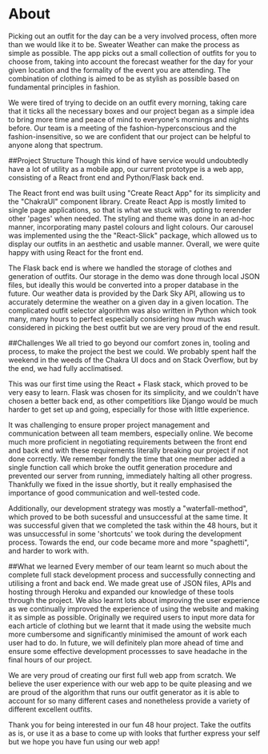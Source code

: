 # About 
Picking out an outfit for the day can be a very involved process, often more than we would like it to be. Sweater Weather can make the process as simple as possible. The app picks out a small collection of outfits for you to choose from, taking into account the forecast weather for the day for your given location and the formality of the event you are attending. The combination of clothing is aimed to be as stylish as possible based on fundamental principles in fashion.

We were tired of trying to decide on an outfit every morning, taking care that it ticks all the necessary boxes and our project began as a simple idea to bring more time and peace of mind to everyone's mornings and nights before. Our team is a meeting of the fashion-hyperconscious and the fashion-insensitive, so we are confident that our project can be helpful to anyone along that spectrum.

##Project Structure
Though this kind of have service would undoubtedly have a lot of utility as a mobile app, our current prototype is a web app, consisting of a React front end and Python/Flask back end.

The React front end was built using "Create React App" for its simplicity and the "ChakraUI" component library. Create React App is mostly limited to single page applications, so that is what we stuck with, opting to rerender other 'pages' when needed. The styling and theme was done in an ad-hoc manner, incorporating many pastel colours and light colours. Our carousel was implemented using the the "React-Slick" package, which allowed us to display our outfits in an aesthetic and usable manner. Overall, we were quite happy with using React for the front end.

The Flask back end is where we handled the storage of clothes and generation of outfits. Our storage in the demo was done through local JSON files, but ideally this would be converted into a proper database in the future. Our weather data is provided by the Dark Sky API, allowing us to accurately determine the weather on a given day in a given location. The complicated outfit selector algorithm was also written in Python which took many, many hours to perfect especially considering how much was considered in picking the best outfit but we are very proud of the end result.

##Challenges
We all tried to go beyond our comfort zones in, tooling and process, to make the project the best we could. We probably spent half the weekend in the weeds of the Chakra UI docs and on Stack Overflow, but by the end, we had fully acclimatised.

This was our first time using the React + Flask stack, which proved to be very easy to learn. Flask was chosen for its simplicity, and we couldn't have chosen a better back end, as other competitiors like Django would be much harder to get set up and going, especially for those with little experience.

It was challenging to ensure proper project management and communication between all team members, especially online. We become much more proficient in negotiating requirements between the front end and back end with these requirements literally breaking our project if not done correctly. We remember fondly the time that one member added a single function call which broke the outfit generation procedure and prevented our server from running, immediately halting all other progress. Thankfully we fixed in the issue shortly, but it really emphasised the importance of good communication and well-tested code.

Additionally, our development strategy was mostly a "waterfall-method", which proved to be both sucessful and unsuccessful at the same time. It was successful given that we completed the task within the 48 hours, but it was unsuccessful in some 'shortcuts' we took during the development process. Towards the end, our code became more and more "spaghetti", and harder to work with.

##What we learned
Every member of our team learnt so much about the complete full stack development process and successfully connecting and utilising a front and back end. We made great use of JSON files, APIs and hosting through Heroku and expanded our knowledge of these tools through the project. We also learnt lots about improving the user experience as we continually improved the experience of using the website and making it as simple as possible. Originally we required users to input more data for each article of clothing but we learnt that it made using the website much more cumbersome and significantly minimised the amount of work each user had to do. In future, we will definitely plan more ahead of time and ensure some effective development processses to save headache in the final hours of our project.

We are very proud of creating our first full web app from scratch. We believe the user experience with our web app to be quite pleasing and we are proud of the algorithm that runs our outfit generator as it is able to account for so many different cases and nonetheless provide a variety of different excellent outfits.

Thank you for being interested in our fun 48 hour project. Take the outfits as is, or use it as a base to come up with looks that further express your self but we hope you have fun using our web app!
